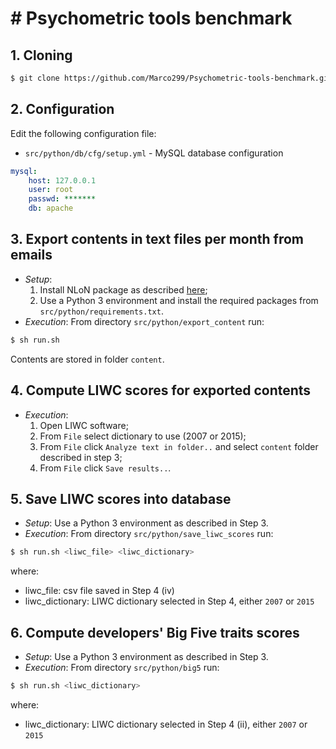 # # Psychometric tools benchmark

## 1. Cloning
```bash
$ git clone https://github.com/Marco299/Psychometric-tools-benchmark.git
```
## 2. Configuration
Edit the following configuration file:
* `src/python/db/cfg/setup.yml` - MySQL database configuration
```yaml
mysql:
    host: 127.0.0.1
    user: root
    passwd: *******
    db: apache
```
## 3. Export contents in text files per month from emails
* *Setup*:
    1. Install NLoN package as described [here](https://github.com/M3SOulu/NLoN);
    2. Use a Python 3 environment and install the required packages from `src/python/requirements.txt`.
* *Execution*:
From directory `src/python/export_content` run:
```bash
$ sh run.sh
```
Contents are stored in folder `content`.
## 4. Compute LIWC scores for exported contents
* *Execution*:
    1. Open LIWC software;
    2. From `File` select dictionary to use (2007 or 2015);
    3. From `File` click  `Analyze text in folder..` and select `content` folder described in step 3;
    4. From `File` click  `Save results..`.
## 5. Save LIWC scores into database
* *Setup*:
    Use a Python 3 environment as described in Step 3.
* *Execution*:
From directory `src/python/save_liwc_scores` run:
```bash
$ sh run.sh <liwc_file> <liwc_dictionary>
```
where:
* liwc_file: csv file saved in Step 4 (iv)
* liwc_dictionary: LIWC dictionary selected in Step 4, either `2007` or `2015`
## 6. Compute developers' Big Five traits scores
* *Setup*:
    Use a Python 3 environment as described in Step 3.
* *Execution*:
From directory `src/python/big5` run:
```bash
$ sh run.sh <liwc_dictionary>
```
where:
* liwc_dictionary: LIWC dictionary selected in Step 4 (ii), either `2007` or `2015`
